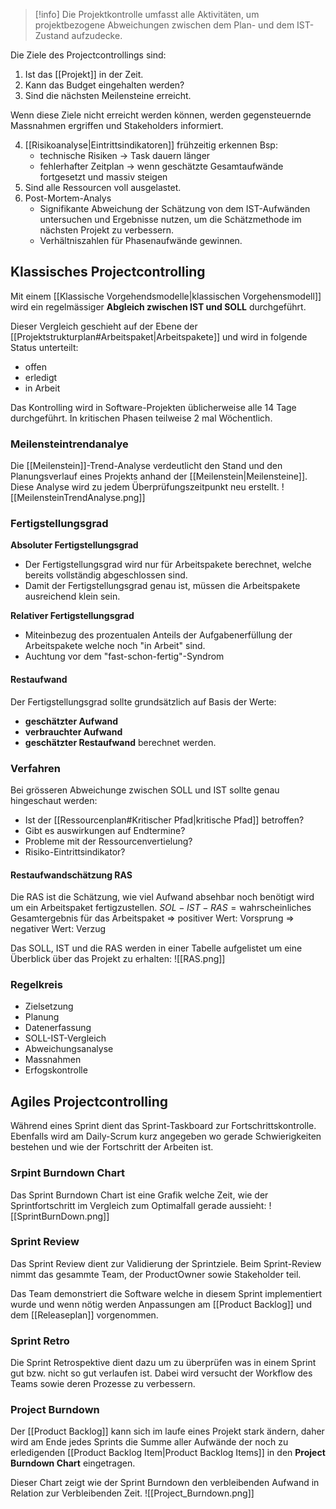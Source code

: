 > [!info]
> Die Projektkontrolle umfasst alle Aktivitäten, um projektbezogene Abweichungen zwischen dem Plan- und dem IST-Zustand aufzudecke.

Die Ziele des Projectcontrollings sind:
1. Ist das [[Projekt]] in der Zeit.
2. Kann das Budget eingehalten werden?
3. Sind die nächsten Meilensteine erreicht.

Wenn diese Ziele nicht erreicht werden können, werden gegensteuernde Massnahmen ergriffen und Stakeholders informiert.

4. [[Risikoanalyse|Eintrittsindikatoren]] frühzeitig erkennen
	Bsp:
	- technische Risiken -> Task dauern länger
	- fehlerhafter Zeitplan -> wenn geschätzte Gesamtaufwände fortgesetzt und massiv steigen
5. Sind alle Ressourcen voll ausgelastet.
6. Post-Mortem-Analys
	- Signifikante Abweichung der Schätzung von dem IST-Aufwänden untersuchen und Ergebnisse nutzen, um die Schätzmethode im nächsten Projekt zu verbessern.
	- Verhältniszahlen für Phasenaufwände gewinnen.

## Klassisches Projectcontrolling
Mit einem [[Klassische Vorgehendsmodelle|klassischen Vorgehensmodell]] wird ein regelmässiger **Abgleich zwischen IST und SOLL** durchgeführt.

Dieser Vergleich geschieht auf der Ebene der [[Projektstrukturplan#Arbeitspaket|Arbeitspakete]] und wird in folgende Status unterteilt:
- offen
- erledigt
- in Arbeit

Das Kontrolling wird in Software-Projekten üblicherweise alle 14 Tage durchgeführt. In kritischen Phasen teilweise 2 mal Wöchentlich.

### Meilensteintrendanalye
Die [[Meilenstein]]-Trend-Analyse verdeutlicht den Stand und den Planungsverlauf eines Projekts anhand der [[Meilenstein|Meilensteine]].
Diese Analyse wird zu jedem Überprüfungszeitpunkt neu erstellt.
![[MeilensteinTrendAnalyse.png]]

### Fertigstellungsgrad
**Absoluter Fertigstellungsgrad**
- Der Fertigstellungsgrad wird nur für Arbeitspakete berechnet, welche bereits vollständig abgeschlossen sind.
- Damit der Fertigstellungsgrad genau ist, müssen die Arbeitspakete ausreichend klein sein.

**Relativer Fertigstellungsgrad**
- Miteinbezug des prozentualen Anteils der Aufgabenerfüllung der Arbeitspakete welche noch "in Arbeit" sind.
- Auchtung vor dem "fast-schon-fertig"-Syndrom

#### Restaufwand
Der Fertigstellungsgrad sollte grundsätzlich auf Basis der Werte:
- **geschätzter Aufwand**
- **verbrauchter Aufwand**
- **geschätzter Restaufwand**
berechnet werden.

### Verfahren
Bei grösseren Abweichunge zwischen SOLL und IST sollte genau hingeschaut werden:
- Ist der [[Ressourcenplan#Kritischer Pfad|kritische Pfad]] betroffen?
- Gibt es auswirkungen auf Endtermine?
- Probleme mit der Ressourcenvertielung?
- Risiko-Eintrittsindikator?

#### Restaufwandschätzung RAS
Die RAS ist die Schätzung, wie viel Aufwand absehbar noch benötigt wird um ein Arbeitspaket fertigzustellen.
$SOL - IST - RAS = \text{wahrscheinliches Gesamtergebnis für das Arbeitspaket}$
=> positiver Wert: Vorsprung
=> negativer Wert: Verzug

Das SOLL, IST und die RAS werden in einer Tabelle aufgelistet um eine Überblick über das Projekt zu erhalten:
![[RAS.png]]

### Regelkreis
- Zielsetzung
- Planung
- Datenerfassung
- SOLL-IST-Vergleich
- Abweichungsanalyse
- Massnahmen
- Erfogskontrolle

## Agiles Projectcontrolling
Während eines Sprint dient das Sprint-Taskboard zur Fortschrittskontrolle.
Ebenfalls wird am Daily-Scrum kurz angegeben wo gerade Schwierigkeiten bestehen und wie der Fortschritt der Arbeiten ist.

### Srpint Burndown Chart
Das Sprint Burndown Chart ist eine Grafik welche Zeit, wie der Sprintfortschritt im Vergleich zum Optimalfall gerade aussieht:
![[SprintBurnDown.png]]
### Sprint Review
Das Sprint Review dient zur Validierung der Sprintziele.
Beim Sprint-Review nimmt das gesammte Team, der ProductOwner sowie Stakeholder teil.

Das Team demonstriert die Software welche in diesem Sprint implementiert wurde und wenn nötig werden Anpassungen am [[Product Backlog]] und dem [[Releaseplan]] vorgenommen.

### Sprint Retro
Die Sprint Retrospektive dient dazu um zu überprüfen was in einem Sprint gut bzw. nicht so gut verlaufen ist.
Dabei wird versucht der Workflow des Teams sowie deren Prozesse zu verbessern.

### Project Burndown
Der [[Product Backlog]] kann sich im laufe eines Projekt stark ändern, daher wird am Ende jedes Sprints die Summe aller Aufwände der noch zu erledigenden [[Product Backlog Item|Product Backlog Items]] in den **Project Burndown Chart** eingetragen.

Dieser Chart zeigt wie der Sprint Burndown den verbleibenden Aufwand in Relation zur Verbleibenden Zeit.
![[Project_Burndown.png]]